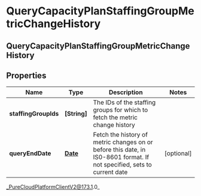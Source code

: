 # QueryCapacityPlanStaffingGroupMetricChangeHistory

## QueryCapacityPlanStaffingGroupMetricChangeHistory

## Properties

|Name | Type | Description | Notes|
|------------ | ------------- | ------------- | -------------|
| **staffingGroupIds** | **[String]** | The IDs of the staffing groups for which to fetch the metric change history | |
| **queryEndDate** | [**Date**](Date) | Fetch the history of metric changes on or before this date, in IS0-8601 format. If not specified, sets to current date | [optional] |



_PureCloudPlatformClientV2@173.1.0_
